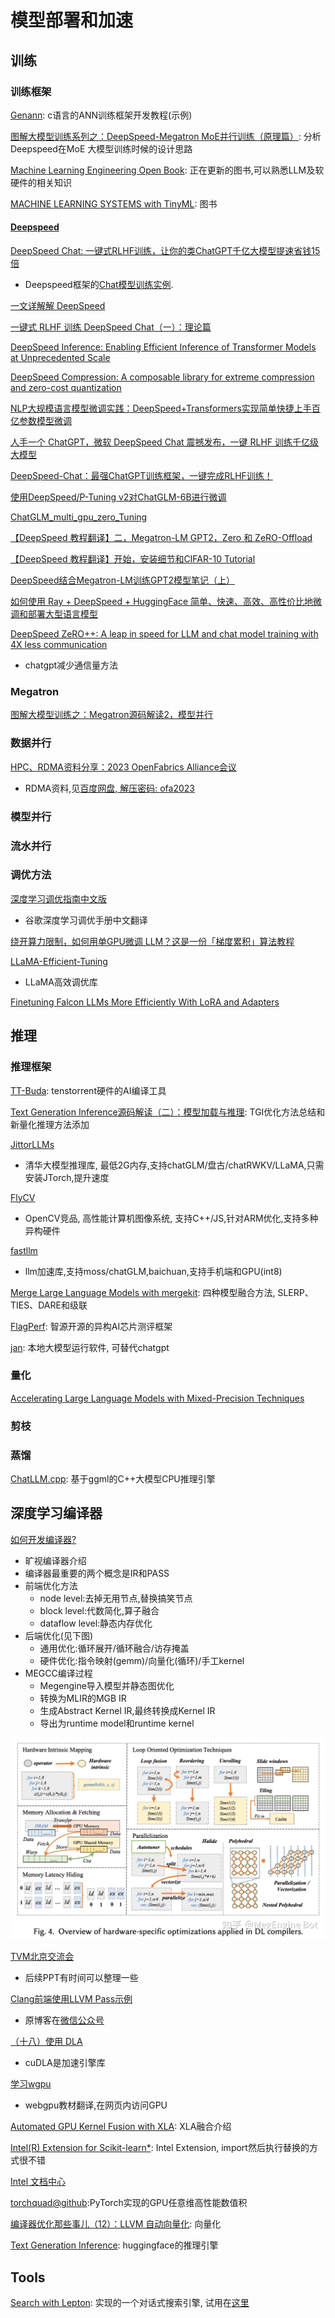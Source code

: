# 模型部署和加速

## 训练

### 训练框架

[Genann](https://github.com/codeplea/genann): c语言的ANN训练框架开发教程(示例)

[图解大模型训练系列之：DeepSpeed-Megatron MoE并行训练（原理篇）](https://mp.weixin.qq.com/s/fdou9rDt8GMGT0aki-6K9A): 分析Deepspeed在MoE 大模型训练时候的设计思路

[Machine Learning Engineering Open Book](https://github.com/stas00/ml-engineering/blob/master/README.md): 正在更新的图书,可以熟悉LLM及软硬件的相关知识

[MACHINE LEARNING SYSTEMS with TinyML](https://github.com/harvard-edge/cs249r_book): 图书

#### [Deepspeed](https://github.com/microsoft/DeepSpeed)

[DeepSpeed Chat: 一键式RLHF训练，让你的类ChatGPT千亿大模型提速省钱15倍](https://aijishu.com/a/1060000000397639)
* Deepspeed框架的[Chat模型训练实例](https://github.com/microsoft/DeepSpeedExamples/tree/master/applications/DeepSpeed-Chat).

[一文详解解 DeepSpeed](https://mp.weixin.qq.com/s/NYHTsxZZ7-DN7rfYPjTogQ?v_p=90&WBAPIAnalysisOriUICodes=10000001&wm=3333_2001&aid=01A2GUVvCiJ0bN45VH0AOVftc20OVPaYUZmVa1h1s_8-8xrdg.&from=10D5193010)

[一键式 RLHF 训练 DeepSpeed Chat（一）：理论篇](https://mp.weixin.qq.com/s/t5lT1NIZ6TysfgJks7kYKA?v_p=90&WBAPIAnalysisOriUICodes=10000001&wm=3333_2001&aid=01A2GUVvCiJ0bN45VH0AOVftc20OVPaYUZmVa1h1s_8-8xrdg.&from=10D5193010)

[DeepSpeed Inference: Enabling Efficient Inference of Transformer Models at Unprecedented Scale](https://arxiv.org/abs/2207.00032)

[DeepSpeed Compression: A composable library for extreme compression and zero-cost quantization](https://www.microsoft.com/en-us/research/blog/deepspeed-compression-a-composable-library-for-extreme-compression-and-zero-cost-quantization/)

[NLP大规模语言模型微调实践：DeepSpeed+Transformers实现简单快捷上手百亿参数模型微调](https://mp.weixin.qq.com/s/thlnokFT495NMOzC08FInw)

[人手一个 ChatGPT，微软 DeepSpeed Chat 震撼发布，一键 RLHF 训练千亿级大模型](https://www.ithome.com/0/686/048.htm)

[DeepSpeed-Chat：最强ChatGPT训练框架，一键完成RLHF训练！](https://mp.weixin.qq.com/s/CCFpr9rfpFmwHFLB29KGCg)

[使用DeepSpeed/P-Tuning v2对ChatGLM-6B进行微调](https://mp.weixin.qq.com/s/5Zx3I39cPzfWt-HN_e-jFw)

[ChatGLM_multi_gpu_zero_Tuning](https://github.com/CSHaitao/ChatGLM_mutli_gpu_tuning)

[【DeepSpeed 教程翻译】二，Megatron-LM GPT2，Zero 和 ZeRO-Offload](https://mp.weixin.qq.com/s/UO7bLghblw-uoErSnnQyEQ)

[【DeepSpeed 教程翻译】开始，安装细节和CIFAR-10 Tutorial](https://mp.weixin.qq.com/s/xpNQtl7hPs3fy9S7VRbIkg)

[DeepSpeed结合Megatron-LM训练GPT2模型笔记（上）](https://mp.weixin.qq.com/s?__biz=MzA4MjY4NTk0NQ==&mid=2247509973&idx=1&sn=556bdac8e4d35ae44e426e3032525fd8&chksm=9f831d43a8f49455d53b36220088baeccdba661b68d0ae9fa86b64e8025554d7bfb19537b599&scene=178&cur_album_id=2961704839032373253#rd)

[如何使用 Ray + DeepSpeed + HuggingFace 简单、快速、高效、高性价比地微调和部署大型语言模型](https://mp.weixin.qq.com/s/oJVTnStufXheobXvpVB8cQ)

[DeepSpeed ZeRO++: A leap in speed for LLM and chat model training with 4X less communication](https://www.microsoft.com/en-us/research/blog/deepspeed-zero-a-leap-in-speed-for-llm-and-chat-model-training-with-4x-less-communication/)
* chatgpt减少通信量方法

### Megatron

[图解大模型训练之：Megatron源码解读2，模型并行](https://mp.weixin.qq.com/s/KAW1DD8P0Q1Ljsacs8r3rQ)

### 数据并行

[HPC、RDMA资料分享：2023 OpenFabrics Alliance会议](https://mp.weixin.qq.com/s/HrAl9E6Xn8YA9eP-f_sZKw)
* RDMA资料,见[百度网盘, 解压密码: ofa2023](https://pan.baidu.com/s/1tiFurQmcK3uhZH331b7bSA?pwd=8wye)

### 模型并行

### 流水并行

### 调优方法

[深度学习调优指南中文版](https://github.com/schrodingercatss/tuning_playbook_zh_cn)
* 谷歌深度学习调优手册中文翻译

[绕开算力限制，如何用单GPU微调 LLM？这是一份「梯度累积」算法教程](https://mp.weixin.qq.com/s/hZIFDzBQ9TGTST1lFUouEw)

[LLaMA-Efficient-Tuning](https://github.com/hiyouga/LLaMA-Efficient-Tuning)
* LLaMA高效调优库

[Finetuning Falcon LLMs More Efficiently With LoRA and Adapters](https://sebastianraschka.com/blog/2023/falcon-finetuning.html)

## 推理

### 推理框架

[TT-Buda](https://github.com/tenstorrent/tt-buda): tenstorrent硬件的AI编译工具

[Text Generation Inference源码解读（二）：模型加载与推理](https://mp.weixin.qq.com/s/Plcp3tIXhQE1pXgM9C9JSg): TGI优化方法总结和新量化推理方法添加

[JittorLLMs](https://github.com/Jittor/JittorLLMs)
* 清华大模型推理库, 最低2G内存,支持chatGLM/盘古/chatRWKV/LLaMA,只需安装JTorch,提升速度

[FlyCV](https://github.com/PaddlePaddle/FlyCV)
* OpenCV竞品, 高性能计算机图像系统, 支持C++/JS,针对ARM优化,支持多种异构硬件

[fastllm](https://github.com/ztxz16/fastllm)
* llm加速库,支持moss/chatGLM,baichuan,支持手机端和GPU(int8)

[Merge Large Language Models with mergekit](https://towardsdatascience.com/merge-large-language-models-with-mergekit-2118fb392b54): 四种模型融合方法, SLERP、TIES、DARE和级联

[FlagPerf](https://github.com/FlagOpen/FlagPerf): 智源开源的异构AI芯片测评框架

[jan](https://github.com/janhq/jan): 本地大模型运行软件, 可替代chatgpt

### 量化

[Accelerating Large Language Models with Mixed-Precision Techniques](https://sebastianraschka.com/blog/2023/llm-mixed-precision-copy.html)

### 剪枝

### 蒸馏

[ChatLLM.cpp](https://github.com/foldl/chatllm.cpp): 基于ggml的C++大模型CPU推理引擎
## 深度学习编译器

[如何开发编译器?](https://www.zhihu.com/question/28862935/answer/3049912195)
* 旷视编译器介绍
* 编译器最重要的两个概念是IR和PASS
* 前端优化方法
  * node level:去掉无用节点,替换搞笑节点
  * block level:代数简化,算子融合
  * dataflow level:静态内存优化
* 后端优化(见下图)
  * 通用优化:循环展开/循环融合/访存掩盖
  * 硬件优化:指令映射(gemm)/向量化(循环)/手工kernel
* MEGCC编译过程
  * Megengine导入模型并静态图优化
  * 转换为MLIR的MGB IR
  * 生成Abstract Kernel IR,最终转换成Kernel IR
  * 导出为runtime model和runtime kernel

![后端优化](../pics/back_end_optim.jpg)

[TVM北京交流会](https://aijishu.com/a/1060000000409104)
* 后续PPT有时间可以整理一些

[Clang前端使用LLVM Pass示例](https://www.cnblogs.com/wujianming-110117/p/17426917.html)
* 原博客在[微信公众号](https://mp.weixin.qq.com/s/e3e4a7ei61O99-JUWjDbnA)

[（十八）使用 DLA](https://zhuanlan.zhihu.com/p/552537009?utm_id=0)
* cuDLA是加速引擎库

[学习wgpu](https://jinleili.github.io/learn-wgpu-zh/)
* webgpu教材翻译,在网页内访问GPU

[Automated GPU Kernel Fusion with XLA](https://llvm.org/devmtg/2019-04/slides/TechTalk-Joerg-Automated_GPU_Kernel_Fusion_with_XLA.pdf): XLA融合介绍

[Intel(R) Extension for Scikit-learn*](https://github.com/intel/scikit-learn-intelex): Intel Extension, import然后执行替换的方式很不错

[Intel 文档中心](https://www.intel.com/content/www/us/en/developer/tools/documentation.html)

[torchquad@github](https://github.com/esa/torchquad):PyTorch实现的GPU任意维高性能数值积


[编译器优化那些事儿（12）：LLVM 自动向量化](https://mp.weixin.qq.com/s/O6spKbznq9bAQTqZkq7vXA): 向量化

[Text Generation Inference](https://github.com/huggingface/text-generation-inference): huggingface的推理引擎

## Tools

[Search with Lepton](https://github.com/leptonai/search_with_lepton/tree/main): 实现的一个对话式搜索引擎, 试用在[这里](https://search.lepton.run/)